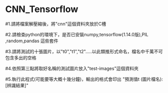 # CNN_Tensorflow

#1.請將檔案解壓縮後，將"cnn"這個資料夾放於C槽

#2.請檢查python的環境下，是否已安裝numpy,tensorflow(1.14.0版),PIL ,random,pandas 這些套件

#3.請將測試的十張圖片，以"t0","t1","t2".....以此類推形式命名，檔名中千萬不可包含多出的空格

#4.依照第三點將取好名稱的測試圖片放入"test-images"這個資料夾

#5.執行此程式(可能要等大概十幾分鐘)，輸出的格式會印出 "預測值t (圖片檔名):  [辨識結果]"